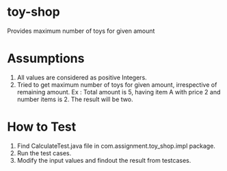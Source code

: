 # toy-shop
Provides maximum number of toys for given amount

# Assumptions

1. All values are considered as positive Integers.
2. Tried to get maximum number of toys for given amount, irrespective of remaining amount. Ex : Total amount is 5, having item A with price 2 and number items is 2. The result will be two.

# How to Test
1. Find CalculateTest.java file in com.assignment.toy_shop.impl package.
2. Run the test cases.
3. Modify the input values and findout the result from testcases. 
